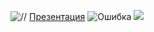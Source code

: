 ![//](https://vectr.com/tmp/a3yLT4EoYu/b3eHmpAg9f.svg?width=640&height=640&select=b3eHmpAg9fpage0)
[Презентация](https://docs.google.com/presentation/d/e/2PACX-1vQOks3LsgAxYva5msaFAMxTz3tELlC5Q_yB4emj_Nqu9GKvTDYlqw_cN6sgtxgDudJnLdUEtTxR3h5m/pub?start=false&loop=false&delayms=3000)
![Ошибка](http://toolson.net/ImageData/GifAnimation/10986541.gif?r=637377478393874627)
![](https://i.gifer.com/6Cw.gi)
